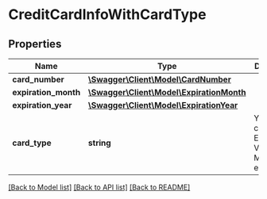 # CreditCardInfoWithCardType

## Properties
Name | Type | Description | Notes
------------ | ------------- | ------------- | -------------
**card_number** | [**\Swagger\Client\Model\CardNumber**](CardNumber.md) |  | 
**expiration_month** | [**\Swagger\Client\Model\ExpirationMonth**](ExpirationMonth.md) |  | 
**expiration_year** | [**\Swagger\Client\Model\ExpirationYear**](ExpirationYear.md) |  | 
**card_type** | **string** | Your credit card type. Example: VISA, MasterCard, etc... | 

[[Back to Model list]](../README.md#documentation-for-models) [[Back to API list]](../README.md#documentation-for-api-endpoints) [[Back to README]](../README.md)


